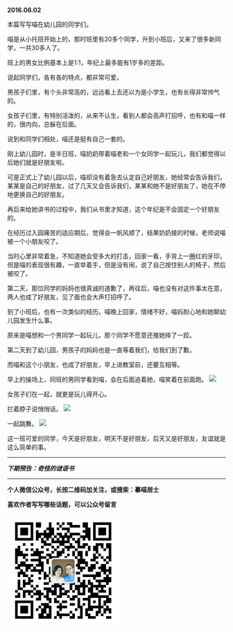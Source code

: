 **2016.06.02**

本篇写写喵在幼儿园的同学们。

喵是从小托班开始上的，那时班里有20多个同学，升到小班后，又来了很多新同学，一共30多人了。

班上的男女比例基本上是1:1，年纪上最多能有1岁多的差距。

说起同学们，各有各的特点，都非常可爱。

男孩子们里，有个头非常高的，远远看上去还以为是小学生，也有长得非常帅气的。

女孩子们里，有特别活泼的，从来不认生，看到人都会高声打招呼，也有和喵一样的，很内向，总躲在后面。

说到和同学们相处，喵还是挺有自己一套的。

刚上幼儿园时，是半日班，喵奶奶带着喵老和一个女同学一起玩儿，我们都觉得以后她们就是好朋友啦。

可是正式上了幼儿园以后，喵却没有着急去认定自己好朋友，她经常会告诉我们，某某是自己的好朋友，过了几天又会告诉我们，某某和她不是好朋友了，她在不停地更换自己的好朋友。

再后来给她讲书的过程中，我们从书里才知道，这个年纪是不会固定一个好朋友的。

在经历过入园痛苦的适应期后，觉得会一帆风顺了，结果奶奶接的时候，老师说喵被一个小朋友咬了。

当时心里非常着急，不知道她会受多大的打击，回家一看，手背上一圈红的牙印，但是喵的表现很有趣，一直举着手，但是没有闹，说了自己按住别人的椅子，然后被咬了。

第二天，那位同学的妈妈也很真诚的道歉了，再往后，喵也没有对这件事太在意，两人也成了好朋友，见了面也会大声打招呼了。

到了小班后，也有一次类似的经历。喵晚上回家，情绪不好，喵妈耐心地和她聊幼儿园发生什么事。

原来是喵想和一个男同学一起玩儿，那个同学不愿意还推她摔了一跤。

第二天到了幼儿园，男孩子的妈妈也是一直等着我们，给我们到了歉。

而喵和这个小朋友，也成了好朋友，早上进教室前，还要互相等。

早上的操场上，同班的男同学看到喵，会在后面追着她，喵笑着在前面跑。
![](http://upload-images.jianshu.io/upload_images/51001-5f580659cd66ed9a.jpg)

女孩子们在一起，就更是玩儿得开心。

拦着脖子说悄悄话。
![](http://upload-images.jianshu.io/upload_images/51001-830a7fc2b1181e7a.jpg)

一起跳舞。
![](http://upload-images.jianshu.io/upload_images/51001-8ff155103cd933fe.jpg)


这一班可爱的同学，今天是好朋友，明天不是好朋友，后天又是好朋友，友谊就是这么简单的事。



***

***下期预告：奇怪的谜语书***

***


**个人微信公众号，长按二维码加关注，或搜索：摹喵居士**

**喜欢作者写写哪些话题，可以公众号留言**

![](https://github.com/jiluofu/jiluofu.github.com/raw/master/momiaojushi/static/qrcode.jpg)